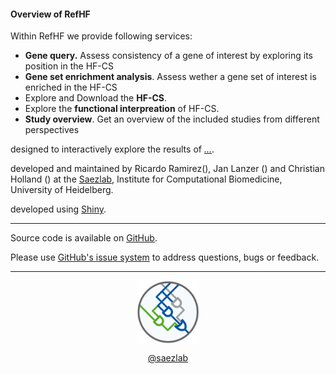 <link href="https://use.fontawesome.com/releases/v5.6.3/css/all.css" rel="stylesheet">

#### Overview of RefHF

Within RefHF we provide following services: 
- **Gene query.** Assess consistency of a gene of interest by exploring its position in the HF-CS
- **Gene set enrichment analysis**. Assess wether a gene set of interest is enriched in the HF-CS
- Explore and Download the **HF-CS**. 
- Explore the **functional interpreation** of HF-CS.
- **Study overview**. Get an overview of the included studies from different perspectives

<i class="far fa-comment"></i> designed to interactively explore the results of <a href="..." target="_blank">*...*</a>.

<i class="fas fa-user-cog"></i> developed and maintained by Ricardo Ramirez(<a href="mailto:roramirezf@uni-heidelberg.de" target="_blank"><i class="glyphicon glyphicon-envelope"></i></a>), Jan Lanzer (<a href="mailto:jan.lanzerd@bioquant.uni-heidelberg.de" target="_blank"><i class="glyphicon glyphicon-envelope"></i></a>) and Christian Holland (<a href="mailto:christian.holland@bioquant.uni-heidelberg.de" target="_blank"><i class="glyphicon glyphicon-envelope"></i></a>) at the <a href="http://saezlab.org" target="_blank">Saezlab</a>, Institute for Computational Biomedicine, University of Heidelberg.

<i class="fas fa-laptop-code"></i> developed using <a href="https://shiny.rstudio.com" target="_blank">Shiny</a>.

---

<i class="fab fa-github"></i> Source code is available on <a href="..." target="_blank">GitHub</a>.

<i class="fas fa-question"></i> Please use <a href="..." target="_blank">GitHub's issue system</a> to address questions, bugs or feedback. 

---

<center>
<a href="http://saezlab.org" target="_blank"><img src="../www/logo_saezlab.png" width="20%", align="center"></a>

<i class="fab fa-twitter"></i> <a href="https://twitter.com/saezlab" target="_blank">@saezlab</a>
</center>
